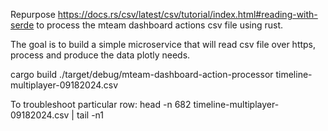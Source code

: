 Repurpose https://docs.rs/csv/latest/csv/tutorial/index.html#reading-with-serde
to process the mteam dashboard actions csv file using rust.

The goal is to build a simple microservice that will read csv file over https, process and produce the data plotly needs.

cargo build
./target/debug/mteam-dashboard-action-processor timeline-multiplayer-09182024.csv

To troubleshoot particular row:
head -n 682 timeline-multiplayer-09182024.csv | tail -n1